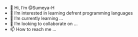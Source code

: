 - 👋 Hi, I’m @Sumeya-H
- 👀 I’m interested in learning defrent programming languages
- 🌱 I’m currently learning ...
- 💞️ I’m looking to collaborate on ...
- 📫 How to reach me ...

<!---
Sumeya-H/Sumeya-H is a ✨ special ✨ repository because its `README.md` (this file) appears on your GitHub profile.
You can click the Preview link to take a look at your changes.
--->

